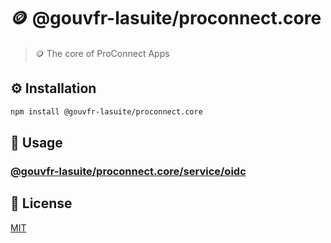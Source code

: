 # 🪙 @gouvfr-lasuite/proconnect.core

> 🪙 The core of ProConnect Apps

## ⚙️ Installation

```bash
npm install @gouvfr-lasuite/proconnect.core
```

## 📖 Usage

### [@gouvfr-lasuite/proconnect.core/service/oidc](./src/services/oidc#readme)

## 📖 License

[MIT](./LICENSE.md)
